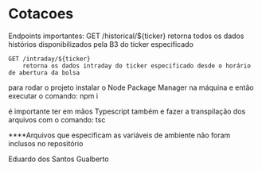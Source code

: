 # Cotacoes

Endpoints importantes:
    GET /historical/${ticker}
        retorna todos os dados histórios disponibilizados pela B3 do ticker especificado

    GET /intraday/${ticker}
        retorna os dados intraday do ticker especificado desde o horário de abertura da bolsa

para rodar o projeto instalar o Node Package Manager na máquina e então executar o comando: 
    npm i

é importante ter em mãos Typescript também e fazer a transpilação dos arquivos com o comando: 
    tsc

****Arquivos que especificam as variáveis de ambiente não foram inclusos no repositório

Eduardo dos Santos Gualberto